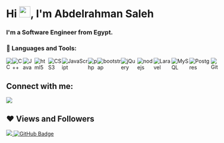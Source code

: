 <h1 align="left">Hi <img src="https://raw.githubusercontent.com/MartinHeinz/MartinHeinz/master/wave.gif" width="30px">, I'm Abdelrahman Saleh</h1>
<!-- <img src="https://github.com/erikaheidi/erikaheidi/blob/master/erika_illustrated_avatar.png" align="right"> -->
<h3 align="left">I'm a Software Engineer from Egypt.</h3>


### 🔭 Languages and Tools:
<div style="display: flex;">
  <img alt="C" src="https://img.shields.io/badge/C-00599C?style=for-the-badge&logo=c&logoColor=white"/>
  <img alt="C++" src="https://img.shields.io/badge/C%2B%2B-00599C?style=for-the-badge&logo=c%2B%2B&logoColor=white"/>
  <img alt="Java" src="https://img.shields.io/badge/java-%23ED8B00.svg?&style=for-the-badge&logo=java&logoColor=white"/>
  <img alt="html5" src="https://img.shields.io/badge/HTML5-E34F26?style=for-the-badge&logo=html5&logoColor=white"/>
  <img alt="CSS3" src="https://img.shields.io/badge/CSS3-1572B6?style=for-the-badge&logo=css3&logoColor=white"/>
  <img alt="JavaScript" src="https://img.shields.io/badge/javascript%20-%23323330.svg?&style=for-the-badge&logo=javascript&logoColor=%23F7DF1E"/>
  <img alt="php" src="https://img.shields.io/badge/PHP-777BB4?style=for-the-badge&logo=php&logoColor=white"/>
  
   <img alt="bootstrap" src="https://img.shields.io/badge/Bootstrap-563D7C?style=for-the-badge&logo=bootstrap&logoColor=white"/>
   <img alt="jQuery" src="https://img.shields.io/badge/jQuery-0769AD?style=for-the-badge&logo=jquery&logoColor=white"/>
  <img alt="nodejs" src="https://img.shields.io/badge/Node.js-43853D?style=for-the-badge&logo=node.js&logoColor=white"/>
  <img alt="Laravel" src="https://img.shields.io/badge/Laravel-FF2D20?style=for-the-badge&logo=laravel&logoColor=white"/>
   
  <img alt="MySQL" src="https://img.shields.io/badge/MySQL-00000F?style=for-the-badge&logo=mysql&logoColor=white"/>
  <img alt="Postgres" src ="https://img.shields.io/badge/postgres-%23316192.svg?&style=for-the-badge&logo=postgresql&logoColor=white"/>
  
  <img alt="Git" src="https://img.shields.io/badge/git%20-%23F05033.svg?&style=for-the-badge&logo=git&logoColor=white"/>
  


  
<!--   
  <img alt="" src=""/>
  <img alt="" src=""/>
  <img alt="react" src="https://img.shields.io/badge/React-20232A?style=for-the-badge&logo=react&logoColor=61DAFB"/>
  <img alt="vue" src="https://img.shields.io/badge/Vue.js-35495E?style=for-the-badge&logo=vue.js&logoColor=4FC08D"/>
  <img alt="Django" src="https://img.shields.io/badge/Django-092E20?style=for-the-badge&logo=django&logoColor=white"/>
<!--

Here are some ideas to get you started:

- 🔭 I’m currently working on ...
 🌱 I’m currently learning NodeJS
- 👯 I’m looking to collaborate on ...
- 🤔 I’m looking for help with ...
- 💬 Ask me about ...
- 📫 How to reach me: ...
- 😄 Pronouns: ...
- ⚡ Fun fact: ...
-->

</div>

## Connect with me:
<p align="left">
<!-- <a href = "https://www.linkedin.com/in/hegab192/"><img src="https://img.icons8.com/fluent/48/000000/linkedin.png"/></a> -->
<a href = "https://github.com/Hegabovic"><img src="https://img.icons8.com/color/48/000000/github.png"/></a>
<!-- <a href = "https://www.facebook.com/hegab192/"><img src="https://img.icons8.com/color/48/000000/facebook.png"/></a> -->
<!-- <a href = "https://twitter.com/Hegabien"><img src="https://img.icons8.com/fluent/48/000000/twitter.png"/></a> -->
</p>

## ❤ Views and Followers
<a href="https://github.com/AmSaleh21/github-profile-views-counter">
    <img src="https://komarev.com/ghpvc/?username=Hegabovic"> </a>
<a href="https://github.com/AmSaleh21?tab=followers"><img src="https://img.shields.io/github/followers/Hegabovic?label=Followers&style=social" alt="GitHub Badge"></a>

 <!-- <img  align="right" alt="" src="https://github-readme-stats.vercel.app/api/top-langs/?username=AmSaleh21&theme=blue-green"/> -->